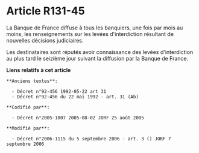 # Article R131-45

La Banque de France diffuse à tous les banquiers, une fois par mois au moins, les renseignements sur les levées
d'interdiction résultant de nouvelles décisions judiciaires.

Les destinataires sont réputés avoir connaissance des levées d'interdiction au plus tard le seizième jour suivant la
diffusion par la Banque de France.

**Liens relatifs à cet article**

	**Anciens textes**:

	  - Décret n°92-456 1992-05-22 art 31
	  - Décret n°92-456 du 22 mai 1992 - art. 31 (Ab)

	**Codifié par**:

	  - Décret n°2005-1007 2005-08-02 JORF 25 août 2005

	**Modifié par**:

	  - Décret n°2006-1115 du 5 septembre 2006 - art. 3 () JORF 7 septembre 2006
